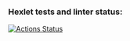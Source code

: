 ### Hexlet tests and linter status:
[![Actions Status](https://github.com/JduMoment/python-project-49/actions/workflows/hexlet-check.yml/badge.svg)](https://github.com/JduMoment/python-project-49/actions)